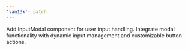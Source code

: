 ```yaml
---
'van13k': patch
---
```


Add InputModal component for user input handling. Integrate modal functionality with dynamic input management and customizable button actions.
